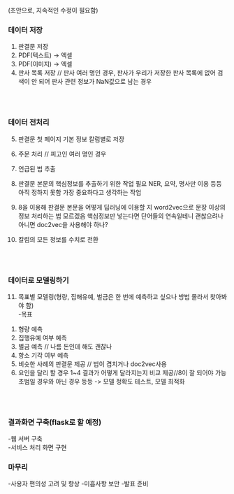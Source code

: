 (초안으로, 지속적인 수정이 필요함)

### 데이터 저장

1. 판결문 저장
2. PDF(텍스트) -> 엑셀
3. PDF(이미지) -> 엑셀
4. 판사 목록 저장 // 판사 여러 명인 경우, 
		판사가 우리가 저장한 판사 목록에 없어 검색이 안 되어 판사 관련 정보가 NaN값으로 남는 경우
<br>
<br>

### 데이터 전처리

5. 판결문 첫 페이지 기본 정보 칼럼별로 저장
6. 주문 처리 // 피고인 여러 명인 경우
7. 언급된 법 추출
8. 판결문 본문의 핵심정보를 추출하기 위한 작업 필요
NER, 요약, 명사만 이용 등등 아직 정하지 못함 가장 중요하다고 생각하는 작업

9. 8을 이용해 판결문 본문을 어떻게 딥러닝에 이용할 지
word2vec으로 문장 이상의 정보 처리하는 법 모르겠음 
핵심정보만 넣는다면 단어들의 연속일테니 괜찮으려나
아니면 doc2vec을 사용해야 하나?  
10. 칼럼의 모든 정보를 수치로 전환
<br>
<br>

### 데이터로 모델링하기

11. 목표별 모델링(형량, 집해유예, 벌금은 한 번에 예측하고 싶으나 방법 몰라서 찾아봐야 함) <br>
-목표
1) 형량 예측
2) 집행유예 여부 예측
3) 벌금 예측 // 나름 돈인데 해도 괜찮나
4) 항소 기각 여부 예측
5) 비슷한 사례의 판결문 제공 // 법이 겹치거나 doc2vec사용
6) 요인을 달리 할 경우 1~4 결과가 어떻게 달라지는지 비교 제공//8이 잘 되어야 가능
초범일 경우와 아닌 경우 등등
-> 모델 정확도 테스트, 모델 최적화
<br>
<br>

### 결과화면 구축(flask로 할 예정)

-웹 서버 구축 <br>
-서비스 처리 화면 구현

### 마무리

-사용자 편의성 고려 및 향상
-미흡사항 보안
-발표 준비

